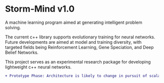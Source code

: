 # Storm-Mind v1.0
A machine learning program aimed at generating intelligent problem solving.

The current c++ library supports evolutionary training for neural networks. Future developments are aimed at model and training diversity, with targeted fields being Reinforcement Learning, Gene Speciation, and Deep Belief Networks.

This project serves as an experimental research package for developing lightweight c++ neural networks.

```diff
+ Prototype Phase: Architecture is likely to change in pursuit of scalable rapid iteration systems.
```
